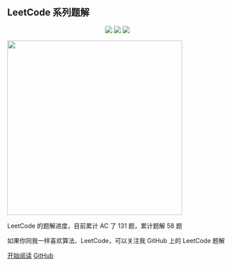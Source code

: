## LeetCode 系列题解


<p align="center">
<a href="https://github.com/hi-dhl"><img src="https://img.shields.io/badge/GitHub-HiDhl-4BC51D.svg?style=flat"></a> <img src="https://img.shields.io/badge/language-Java | Kotlin-orange.svg"/> <img src="https://img.shields.io/badge/platform-android-lightgrey.svg"/>
</p>

<img src="http://cdn.51git.cn/2020-10-04-16017893774760.jpg" width = 400px/>


LeetCode 的题解进度，目前累计 AC 了 131 题，累计题解 58 题


如果你同我一样喜欢算法、LeetCode，可以关注我 GitHub 上的 LeetCode 题解

[开始阅读](menu?id=目录) 
[GitHub](https://github.com/hi-dhl/Leetcode-Solutions-with-Java-And-Kotlin)

<!--[Blog](https://hi-dhl.com)
[掘金](https://juejin.im/user/2594503168898744)-->


